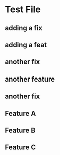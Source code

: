 # Test File

## adding a fix

## adding a feat

## another fix

## another feature

## another fix

## Feature A

## Feature B

## Feature C